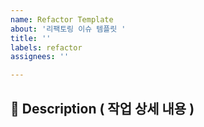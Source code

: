 ```yaml
---
name: Refactor Template
about: '리팩토링 이슈 템플릿 '
title: ''
labels: refactor
assignees: ''

---
```


## 📌 Description ( 작업 상세 내용 )
